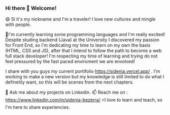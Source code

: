 ### Hi there 👋 Welcome!

😄 Si it's my nickname and I'm a traveler! I love new cultures and mingle with people.

🌱I'm currently learning some programming languages and I'm really excited! Despite studing backend (Java) at the University I discovered my passion for Front End, so I'm dedicating my time to learn on my own the basis (HTML, CSS and JS), after that I intend to follow the path to become a web full stack developer! I'm respecting my time of learning and trying do not feel pressured by the fast paced enviroment we are envolved! 

I share with you guys my current portifolio https://sidenia.vercel.app/ . I'm working to make a new version but my knowledge is still limited to do what I definetily want, so this will be scenes from the next chapters. 

💬 Ask me about my projects on Linkedin.
📫 Reach me on : https://www.linkedin.com/in/sidenia-bezerra/
⚡I love to learn and teach, so I'm here to share experiencies.


<!--
**sidenia/sidenia** is a ✨ _special_ ✨ repository because its `README.md` (this file) appears on your GitHub profile.

Here are some ideas to get you started:

- 🔭 I’m currently working on ...
- 🌱 I’m currently learning ...
- 👯 I’m looking to collaborate on ...
- 🤔 I’m looking for help with ...
- 💬 Ask me about ...
- 📫 How to reach me: ...
- 😄 Pronouns: ...
- ⚡ Fun fact: ...
-->
